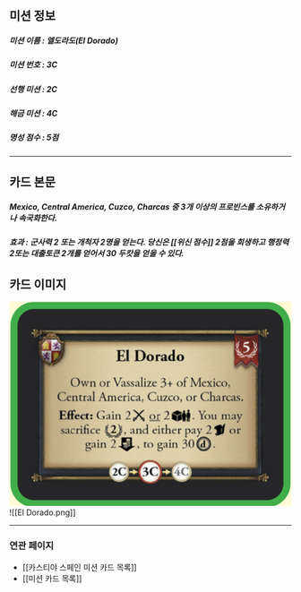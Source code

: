 ## 미션 정보
##### 미션 이름 : 엘도라도(El Dorado)
##### 미션 번호 : 3C
##### 선행 미션 : 2C
##### 해금 미션 : 4C
##### 명성 점수 : 5점
---
## 카드 본문
##### Mexico, Central America, Cuzco, Charcas 중 3개 이상의 프로빈스를 소유하거나 속국화한다. 
##### *효과*  : 군사력 2 또는 개척자 2명을 얻는다. 당신은 [[위신 점수]] 2점을 희생하고 행정력 2또는 대출토큰 2개를 얻어서 30 두캇을 얻을 수 있다.

## 카드 이미지
<img src="\Assets\El Dorado.png"/>
![[El Dorado.png]]

--- 

### 연관 페이지
- [[카스티야 스페인 미션 카드 목록]]
- [[미션 카드 목록]]
